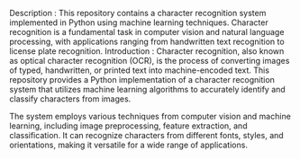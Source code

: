 Description :
This repository contains a character recognition system implemented in Python using machine learning techniques. Character recognition is a fundamental task in computer vision and natural language processing, with applications ranging from handwritten text recognition to license plate recognition.
Introduction : 
Character recognition, also known as optical character recognition (OCR), is the process of converting images of typed, handwritten, or printed text into machine-encoded text. This repository provides a Python implementation of a character recognition system that utilizes machine learning algorithms to accurately identify and classify characters from images.

The system employs various techniques from computer vision and machine learning, including image preprocessing, feature extraction, and classification. It can recognize characters from different fonts, styles, and orientations, making it versatile for a wide range of applications.
